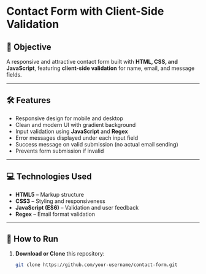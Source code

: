 # Contact Form with Client-Side Validation

## 📌 Objective
A responsive and attractive contact form built with **HTML, CSS, and JavaScript**, featuring **client-side validation** for name, email, and message fields.

---

## 🛠 Features
- Responsive design for mobile and desktop
- Clean and modern UI with gradient background
- Input validation using **JavaScript** and **Regex**
- Error messages displayed under each input field
- Success message on valid submission (no actual email sending)
- Prevents form submission if invalid

---

## 💻 Technologies Used
- **HTML5** – Markup structure
- **CSS3** – Styling and responsiveness
- **JavaScript (ES6)** – Validation and user feedback
- **Regex** – Email format validation

---

## 🚀 How to Run
1. **Download or Clone** this repository:
   ```bash
   git clone https://github.com/your-username/contact-form.git
